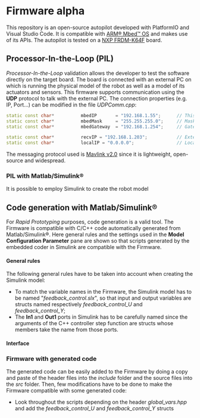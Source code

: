 # Firmware alpha
This repository is an open-source autopilot developed with PlatformIO and Visual Studio Code. It is compatible with [ARM&reg; Mbed&trade; OS](https://os.mbed.com/mbed-os/) and makes use of its APIs. The autopilot is tested on a [NXP FRDM-K64F](https://os.mbed.com/platforms/FRDM-K64F/) board. 
## Processor-In-the-Loop (PIL)
*Processor-In-the-Loop* validation allows the developer to test the software directly on the target board. The board is connected with an external PC on which is running the physical model of the robot as well as a model of its actuators and sensors.
This firmware supports communication using the **UDP** protocol to talk with the external PC. The connection properties (e.g. IP, Port...) can be modified in the file *UDPComm.cpp*:
````c++
static const char*          mbedIP       = "192.168.1.55";      // This board IP seen from the network
static const char*          mbedMask     = "255.255.255.0";     // Mask
static const char*          mbedGateway  = "192.168.1.254";     // Gateway

static const char*          recvIP = "192.168.1.203";           // External PC IP */ "192.168.1.249";
static const char*          localIP = "0.0.0.0";                // Local IP on which the server of the board listens
````
The messaging protocol used is [Mavlink v2.0](https://mavlink.io/en/) since it is lightweight, open-source and widespread.
### PIL with Matlab/Simulink&reg;
It is possible to employ Simulink to create the robot model

## Code generation with Matlab/Simulink&reg;
For *Rapid Prototyping* purposes, code generation is a valid tool. The Firmware is compatible with C/C++ code automatically generated from Matlab/Simulink&reg;. Here general rules and the settings used in the **Model Configuration Parameter** pane are shown so that scripts generated by the embedded coder in Simulink are compatible with the Firmware.
#### General rules
The following general rules have to be taken into account when creating the Simulink model:
* To match the variable names in the Firmware, the Simulink model has to be named "*feedback_control.slx*", so that input and output variables are structs named respectively *feedback_control_U* and *feedback_control_Y*;
* The **In1** and **Out1** ports in Simulink has to be carefully named since the arguments of the C++ controller step function are structs whose members take the name from those ports.
#### Interface

### Firmware with generated code 
The generated code can be easily added to the Firmware by doing a copy and paste of the header files into the *include* folder and the source files into the *src* folder. Then, few modifications have to be done to make the Firmware compatible with some generated code:
* Look throughout the scripts depending on the header *global_vars.hpp* and add the *feedback_control_U* and *feedback_control_Y* structs
